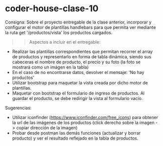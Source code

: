 # coder-house-clase-10
Consigna:  Sobre el proyecto entregable de la clase anterior, incorporar y configurar el motor de plantillas handlebars para que permita ver mediante la ruta get '/productos/vista' los productos cargados.


>> Aspectos a incluir en el entregable:
- Realizar las plantillas correspondientes que permitan recorrer el array de productos y representarlo en forma de tabla dinámica, siendo sus cabeceras el nombre de producto, el precio y su foto (la foto se mostrará como un imágen en la tabla)
- En el caso de no encontrarse datos, devolver el mensaje: 'No hay productos'
- Utilizar bootstrap para maquetar la vista creada por dicho motor de plantillas.
- Maquetar con bootstrap el formulario de ingreso de productos. Al guardar el producto, se debe redirigir la vista al formulario vacío.

Sugerencias: 
- Utilizar iconfinder (https://www.iconfinder.com/free_icons) para obtener la url de las imágenes de los productos (click derecho sobre la imagen -> copiar dirección de la imagen)
- Probar desde postman las demás funciones (actualizar y borrar producto) y ver el resultado reflejado en la tabla de productos.
